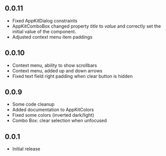 ## 0.0.11

 * Fixed AppKitDialog constraints
 * AppKitComboBox changed property *title* to *value* and correctly set the initial value of the component.
 * Adjusted context menu item paddings

## 0.0.10

 * Context menu, ability to show scrollbars
 * Context menu, added up and down arrows
 * Fixed text field right padding when clear button is hidden

## 0.0.9

 * Some code cleanup
 * Added documentation to AppKitColors
 * Fixed some colors (inverted dark/light)
 * Combo Box: clear selection when unfocused

## 0.0.1

* Initial release
